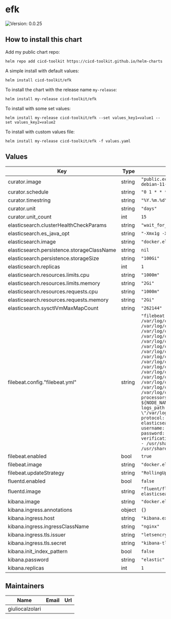 # efk

![Version: 0.0.25](https://img.shields.io/badge/Version-0.0.25-informational?style=flat-square)

## How to install this chart

Add my public chart repo:

```console
helm repo add cicd-toolkit https://cicd-toolkit.github.io/helm-charts
```

A simple install with default values:

```console
helm install cicd-toolkit/efk
```

To install the chart with the release name `my-release`:

```console
helm install my-release cicd-toolkit/efk
```

To install with some set values:

```console
helm install my-release cicd-toolkit/efk --set values_key1=value1 --set values_key2=value2
```

To install with custom values file:

```console
helm install my-release cicd-toolkit/efk -f values.yaml
```

## Values

| Key | Type | Default | Description |
|-----|------|---------|-------------|
| curator.image | string | `"public.ecr.aws/bitnami/elasticsearch-curator:5.8.4-debian-11-r11"` |  |
| curator.schedule | string | `"0 1 * * *"` |  |
| curator.timestring | string | `"%Y.%m.%d"` |  |
| curator.unit | string | `"days"` |  |
| curator.unit_count | int | `15` |  |
| elasticsearch.clusterHealthCheckParams | string | `"wait_for_status=green&timeout=1s"` |  |
| elasticsearch.es_java_opt | string | `"-Xmx1g -Xms1g"` |  |
| elasticsearch.image | string | `"docker.elastic.co/elasticsearch/elasticsearch:7.17.25"` |  |
| elasticsearch.persistence.storageClassName | string | `nil` |  |
| elasticsearch.persistence.storageSize | string | `"100Gi"` |  |
| elasticsearch.replicas | int | `1` |  |
| elasticsearch.resources.limits.cpu | string | `"1000m"` |  |
| elasticsearch.resources.limits.memory | string | `"2Gi"` |  |
| elasticsearch.resources.requests.cpu | string | `"1000m"` |  |
| elasticsearch.resources.requests.memory | string | `"2Gi"` |  |
| elasticsearch.sysctlVmMaxMapCount | string | `"262144"` |  |
| filebeat.config."filebeat.yml" | string | `"filebeat.inputs:\n- type: container\n  paths:\n    - /var/log/containers/*.log\n  exclude_files:\n    - /var/log/containers/fluent.*\n    - /var/log/containers/es-cluster-.*\n    - /var/log/containers/kube-proxy.*\n    - /var/log/containers/konnectivity-agent.*\n    - /var/log/containers/efs-csi-node-.*\n    - /var/log/containers/ebs-snapshot-controller-.*\n    - /var/log/containers/gke-.*\n    - /var/log/containers/event-exporter-gke-.*\n    - /var/log/containers/calico-.*\n    - /var/log/containers/kube-dns-.*\n    - /var/log/containers/netd-.*\n    - /var/log/containers/pdcsi-node-.*\n    - /var/log/containers/csi-azuredisk-node-.*\n    - /var/log/containers/cloud-node-manager-.*\n  processors:\n  - add_kubernetes_metadata:\n      host: ${NODE_NAME}\n      matchers:\n      - logs_path:\n          logs_path: \"/var/log/containers/\"\noutput.elasticsearch:\n  protocol: https\n  hosts: ['${ELASTICSEARCH_HOST:logs-elasticsearch}:${ELASTICSEARCH_PORT:9200}']\n  username: \"${ELASTICSEARCH_USERNAME:elastic}\"\n  password: \"${ELASTICSEARCH_PASSWORD}\"\n  ssl:\n    verification_mode: none\n    certificate_authorities:\n    - /usr/share/filebeat/config/certs/ca.crt\n    - /usr/share/filebeat/config/certs/tls.crt\n"` |  |
| filebeat.enabled | bool | `true` |  |
| filebeat.image | string | `"docker.elastic.co/beats/filebeat:7.17.25"` |  |
| filebeat.updateStrategy | string | `"RollingUpdate"` |  |
| fluentd.enabled | bool | `false` |  |
| fluentd.image | string | `"fluent/fluentd-kubernetes-daemonset:v1.16-debian-elasticsearch7-1"` |  |
| kibana.image | string | `"docker.elastic.co/kibana/kibana:7.17.14"` |  |
| kibana.ingress.annotations | object | `{}` |  |
| kibana.ingress.host | string | `"kibana.example.com"` |  |
| kibana.ingress.ingressClassName | string | `"nginx"` |  |
| kibana.ingress.tls.issuer | string | `"letsencrypt-prod"` |  |
| kibana.ingress.tls.secret | string | `"kibana-tls"` |  |
| kibana.init_index_pattern | bool | `false` |  |
| kibana.password | string | `"elastic"` |  |
| kibana.replicas | int | `1` |  |

## Maintainers

| Name | Email | Url |
| ---- | ------ | --- |
| giuliocalzolari |  |  |
